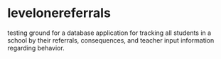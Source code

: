 # levelonereferrals
testing ground for a database application for tracking all students in a school by their referrals, consequences, and teacher input information regarding behavior.
